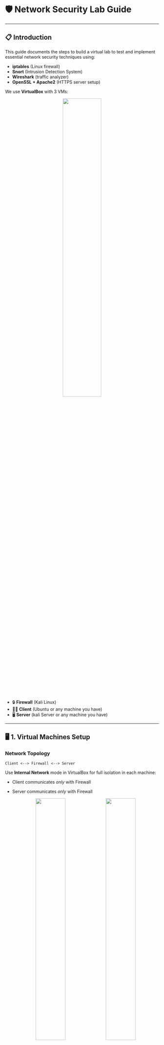 # 🛡️ Network Security Lab Guide
---

## 📋 Introduction
This guide documents the steps to build a virtual lab to test and implement essential network security techniques using:

* **iptables** (Linux firewall)
* **Snort** (Intrusion Detection System)
* **Wireshark** (traffic analyzer)
* **OpenSSL + Apache2** (HTTPS server setup)

We use **VirtualBox** with 3 VMs:
  <p align="center">
<img src="https://github.com/user-attachments/assets/57711009-e578-4387-8018-cbc38232d313" width="50%"></p>

* 🔒 **Firewall** (Kali Linux)
* 🧑‍💻 **Client** (Ubuntu or any machine you have)
* 🖥️ **Server** (kali Server or any machine you have)

---

## 🖥️ 1. Virtual Machines Setup

### Network Topology

```
Client <--> Firewall <--> Server
```
Use **Internal Network** mode in VirtualBox for full isolation in each machine:
  <p align="center">
 <src img="https://github.com/user-attachments/assets/cd05367b-54a9-4c89-956e-4056abe7de12" width></p>
   
* Client communicates *only* with Firewall
   
* Server communicates *only* with Firewall
  
  <p align="center">
  <img src="https://github.com/user-attachments/assets/063312da-ce1d-42cf-9a73-7a87a5a23cb1" width="45%" style="margin-right: 10px;"/>
  <img src="https://github.com/user-attachments/assets/7ff5435d-a9f7-4b06-9413-d46353c6b6f2" width="45%"/>
</p>
<p align="center">
  <img src="https://github.com/user-attachments/assets/387e071c-84db-4f57-bbea-6b8338abe9ae" width="45%" style="margin-right: 10px;"/>
  <img src="https://github.com/user-attachments/assets/34b10fa1-76ed-4191-8ba4-bb2dcab943fe" width="45%"/>
</p>

### Interface Configuration
For each **machine** (Client, Firewall, and Server), you have manually assign the following IP addresses to their respective network interfaces:

<div align="center">

  
<table>
  <tr>
    <th>Machine</th>
    <th>Interface</th>
    <th>IP Address</th>
    <th>To</th>
  </tr>
  <tr>
    <td>Client</td>
    <td><code>enp0s3</code></td>
    <td><code>192.168.10.2</code></td>
    <td>Firewall eth0</td>
  </tr>
  <tr>
    <td>Firewall</td>
    <td><code>eth0</code></td>
    <td><code>192.168.10.1</code></td>
    <td>Client</td>
  </tr>
  <tr>
    <td>Firewall</td>
    <td><code>eth1</code></td>
    <td><code>192.168.20.1</code></td>
    <td>Server</td>
  </tr>
  <tr>
    <td>Server</td>
    <td><code>eth0</code></td>
    <td><code>192.168.20.2</code></td>
    <td>Firewall eth1</td>
  </tr>
</table>

</div>


Assign **static IPs** manually in `/etc/network/interfaces` 

### ⚙️ Automating IP Configuration with a Script

When working with VirtualBox in Internal Network mode, machines may lose their IP addresses upon reboot or interface changes. To avoid manually reconfiguring each time, it's good practice to create a dedicated script for each machine that sets its static IP addresses.

In the screenshot below, I demonstrate the creation and execution of such a script (firewall.sh) on the Firewall machine (Kali Linux).

```bash
sudo nano firewall.sh          # Create the script file
sudo chmod +x firewall.sh     # Make it executable
sudo ./firewall.sh            # Run the script
```
This script typically contains ip or ifconfig commands to assign static IPs to interfaces like eth0 and eth1.

<p align="center"> <img src="https://github.com/user-attachments/assets/6e6700ec-d227-48bf-a719-837ad45e074c" width="47%" style="margin-right:10px;" /> <img src="https://github.com/user-attachments/assets/3a63eaab-b030-487a-ae68-ee31b323739b" width="47%" /> </p>

✅ This method saves time, avoids misconfigurations, and ensures consistent network behavior in your lab setup.

To make sure that you asign to each interface the right ip address run this command in the terminal 

<p align="center"><img src="https://github.com/user-attachments/assets/dd0251f5-1325-45ab-8950-0ac970cb1d81" width="50%"></p>

---
## 🌐 2. Set Up Apache2 Web Server (on Server VM)

### Install Apache2

```bash
sudo apt update
sudo apt install apache2
```

### Create a login page `login.html`

```bash
cd /var/www/html
sudo nano login.html
```
Paste the following basic HTML code inside login.html:
```bash <!DOCTYPE html>
<html>
<head>
  <title>Login Page</title>
</head>
<body>
  <h2>Login</h2>
  <form method="POST" action="/login">
    <label for="username">Username:</label><br>
    <input type="text" id="username" name="username"><br><br>
    
    <label for="password">Password:</label><br>
    <input type="password" id="password" name="password"><br><br>
    
    <input type="submit" value="Login">
  </form>
</body>
</html>
```
Save and exit nano:

Press `Ctrl + O` → then `Enter` to save.

Then press `Ctrl + X` to `exit`.

After configuring the server and website, test the setup by accessing the server’s IP address from both server and the client machine. 

Test by accessing `http://192.168.20.2/login.html` use firefox or any browser :

<p align="center"><img src="https://github.com/user-attachments/assets/bf03806d-8bf2-47b8-97bc-82147ed6e25d" width="50%"></p>

Test the access also from the client :

<p align="center"><img src="https://github.com/user-attachments/assets/4b9f574f-3362-4eae-bb1d-0b0d90f717c5" width="%50"></p>

---
## 🔎📡 3.Filtering Traffic with Wireshark
In this section, we’ll use Wireshark to capture and analyze traffic between the Client and the Server.
The goal is to compare HTTP vs HTTPS and understand how unencrypted traffic can expose sensitive data.

🧭 Step-by-step Instructions
* Open Wireshark on the Firewall machine.
* Select the interface connected to either the Client (eth0) or Server (eth1).
* Start capturing packets by clicking the blue shark icon.
* Apply a filter to only see HTTP or TLS traffic:
  
```bash
http 
```
These screenshots show the live packet capture window and the login page used to trigger HTTP requests.
<p align="center">
  <img src="https://github.com/user-attachments/assets/b534371c-d5a7-4d36-99e3-7681feb0b7e0" width="30%" style="margin-right: 10px;" />
  <img src="https://github.com/user-attachments/assets/c69fbd5d-464e-4458-872c-389126b0d654" width="30%" style="margin-right: 10px;" />
  <img src="https://github.com/user-attachments/assets/af891363-db39-4471-a82a-1cb855196391" width="30%" />
</p>
📬 Filtering for HTTP Traffic

Captured HTTP request with sensitive data in plaintext:

![image](https://github.com/user-attachments/assets/e66de6b3-805e-4dad-bb65-5f2877ecabcd)

This line confirms that username and password are transmitted without encryption over HTTP.
```bash
GET /test1/?username=salut&password=kan HTTP/1.1
```
### ⚠️ Security Risk

 HTTP transmits sensitive data in plaintext, making it vulnerable to interception. To protect this data, HTTPS should be used, as it encrypts communication, ensuring the confidentiality and integrity of sensitive information.
 
---
## 🔐 4. Configure HTTPS with OpenSSL

### Generate a Self-Signed Certificate:

```bash
sudo openssl req -x509 -nodes -days 365 -newkey rsa:2048 \
 -keyout /etc/ssl/private/apache-selfsigned.key \
 -out /etc/ssl/certs/apache-selfsigned.crt
```

### Enable SSL in Apache:

```bash
sudo a2enmod ssl
sudo a2ensite default-ssl
sudo systemctl restart apache2
```
![image](https://github.com/user-attachments/assets/48afee02-ae91-4ecc-97b1-c48cba5708c0)

### Update `ports.conf`:

Make sure it includes:
```
Listen 443
```
<p align="center">
  <img src="https://github.com/user-attachments/assets/0087d1e0-6170-43a8-9135-a32bf280a9b0" width="48%" style="margin-right: 2%;" />
  <img src="https://github.com/user-attachments/assets/3f7f848f-d9bf-4240-9216-702929f28efd" width="48%" />
</p>

### Common Warning:
![image](https://github.com/user-attachments/assets/543b6b70-f0d9-4082-8df4-80ed08768e8e)

> ⚠️ Browser may show "Potential Security Risk Ahead" due to self-signed cert. ✅ Accept the risk and continue.

### Capture Traffic with Wireshark:
follow the same steps of using wireshark ,now filter with tls
```bash
tls
```
You’ll observe:
* HTTPS request: encrypted
![image](https://github.com/user-attachments/assets/e5d3a227-41f4-460f-b70a-bda513129fde)

---
## 🔥 5. Configure iptables on Firewall

### Block HTTPS traffic:

```bash
sudo iptables -A INPUT -p tcp --dport 443 -j DROP
```

✅ Result: HTTPS blocked.

### Unblock HTTPS:

```bash
sudo iptables -D INPUT -p tcp --dport 443 -j DROP
```

✅ Result: HTTPS allowed again.

You can verify with:

```bash
sudo iptables -L -n -v
```
---

## 🕵️ 5. Capture Traffic with Wireshark

### On the Firewall:

* Open Wireshark
* Select the interface (eth0 or eth1)
* Apply filter:

```bash
http || tls
```

### Example:

You’ll observe:

* HTTP login request: `username=soumaya&password=kanfoud` in plaintext
* HTTPS request: encrypted

---

## 🚨 6. Snort: Intrusion Detection Setup

### Install Snort (on Firewall):

```bash
sudo apt update
sudo apt install snort
```

### Test Snort in Packet Sniffer Mode:

```bash
sudo snort -i eth0 -A console
```

### Example Rules:

```bash
alert icmp any any -> any any (msg:"ICMP detected"; sid:1000001;)
```

Put custom rules in `/etc/snort/rules/local.rules`.

### Restart Snort:

```bash
sudo systemctl restart snort
```

✅ Snort now monitors suspicious traffic.

---

## ✅ Conclusion

You have successfully:

* Configured isolated networks in VirtualBox
* Deployed a secure HTTPS server
* Analyzed unencrypted/encrypted traffic
* Filtered traffic with `iptables`
* Detected intrusions with Snort

This lab forms a solid foundation in **hands-on network security** for beginners and students.

---

## 📎 Bonus

Feel free to fork this repo, add your own test cases, rules, or share suggestions via Pull Requests!
🔗 LinkedIn: 
